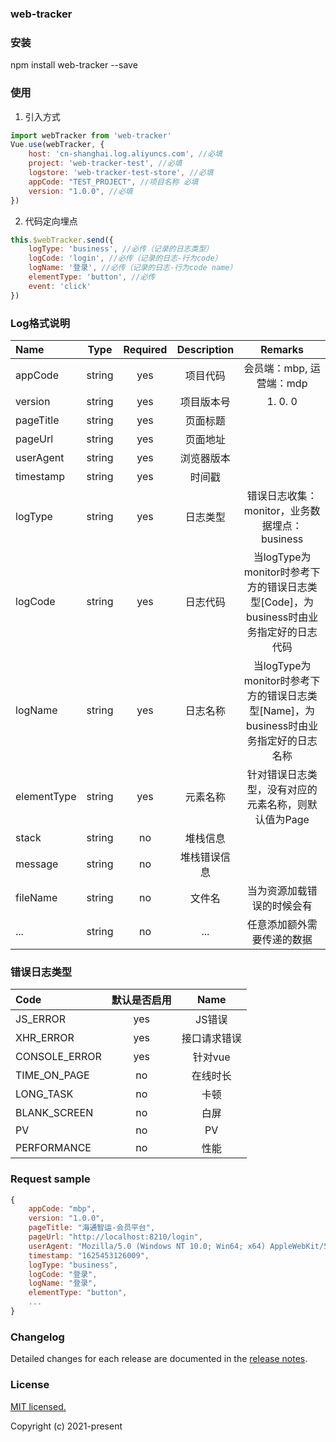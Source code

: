### web-tracker

### 安装

npm install web-tracker --save

### 使用

1. 引入方式

```javascript
import webTracker from 'web-tracker'
Vue.use(webTracker, {
    host: 'cn-shanghai.log.aliyuncs.com', //必填
    project: 'web-tracker-test', //必填
    logstore: 'web-tracker-test-store', //必填
    appCode: "TEST_PROJECT", //项目名称 必填
    version: "1.0.0", //必填
})
```

2. 代码定向埋点

```javascript
this.$webTracker.send({
    logType: 'business', //必传（记录的日志类型）
    logCode: 'login', //必传（记录的日志-行为code）
    logName: '登录', //必传（记录的日志-行为code name）
    elementType: 'button', //必传
    event: 'click'
})
```

### Log格式说明

| Name        |   Type   | Required  | Description                      |  **Remarks**                                                                      |
| :----       | :------: | :-------: | :------------------------:       | :----------------:                                                                |
| appCode     |  string  |    yes    | 项目代码                          | 会员端：mbp, 运营端：mdp                                                           |
| version     |  string  |    yes    | 项目版本号                        | 1. 0. 0                                                                          |
| pageTitle   |  string  |    yes    | 页面标题                          |                                                                                   |
| pageUrl     |  string  |    yes    | 页面地址                          |                                                                                   |
| userAgent   |  string  |    yes    | 浏览器版本                        |                                                                                   |
| timestamp   |  string  |    yes    | 时间戳                            |                                                                                   | 
| logType     |  string  |    yes    | 日志类型                          |  错误日志收集：monitor，业务数据埋点：business                                       |
| logCode     |  string  |    yes    | 日志代码                          |  当logType为monitor时参考下方的错误日志类型[Code]，为business时由业务指定好的日志代码  |
| logName     |  string  |    yes    | 日志名称                          |  当logType为monitor时参考下方的错误日志类型[Name]，为business时由业务指定好的日志名称  |
| elementType |  string  |    yes    | 元素名称                          |  针对错误日志类型，没有对应的元素名称，则默认值为Page                                  |
| stack       |  string  |    no     | 堆栈信息                          |                                                                                  |
| message     |  string  |    no     | 堆栈错误信息                      |                                                                                  |
| fileName    |  string  |    no     | 文件名                            |  当为资源加载错误的时候会有                                       |  
| ... |  string  |    no     | ... |  任意添加额外需要传递的数据                            |   

### 错误日志类型

| Code          |  默认是否启用 |  Name        |
| :------------ | :----------: | :----------: |
| JS_ERROR      |     yes      | JS错误       |
| XHR_ERROR     |     yes      | 接口请求错误  |
| CONSOLE_ERROR |     yes      | 针对vue      |
| TIME_ON_PAGE  |     no       | 在线时长     |
| LONG_TASK     |     no       | 卡顿         |
| BLANK_SCREEN  |     no       | 白屏         |
| PV            |     no       | PV           |
| PERFORMANCE   |     no       | 性能         |

### Request sample

```javascript
{
    appCode: "mbp",
    version: "1.0.0",
    pageTitle: "海通智运-会员平台",
    pageUrl: "http://localhost:8210/login",
    userAgent: "Mozilla/5.0 (Windows NT 10.0; Win64; x64) AppleWebKit/537.36 (KHTML, like Gecko) Chrome/89.0.4389.114 Safari/537.36",
    timestamp: "1625453126009",
    logType: "business",
    logCode: "登录",
    logName: "登录",
    elementType: "button",
    ...
}
```

### Changelog

Detailed changes for each release are documented in the [release notes](https://github.com/927230462/web-tracker/releases). 

### License

[MIT licensed. ](https://opensource.org/licenses/MIT)  

Copyright (c) 2021-present
